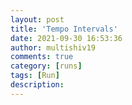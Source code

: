 ```yaml
---
layout: post
title: 'Tempo Intervals'
date: 2021-09-30 16:53:36
author: multishiv19
comments: true
category: [runs]
tags: [Run]
description: 
---
```


<div width='100%' class='strava-embed-placeholder' data-embed-type='activity' data-embed-id='6041138398'></div>
<script src='https://strava-embeds.com/embed.js'></script>
